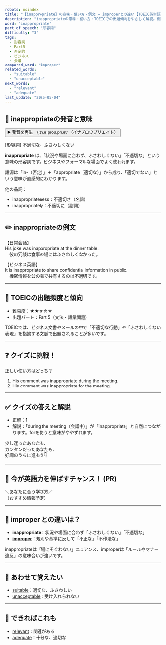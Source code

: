 ```yaml
---
robots: noindex
title: "【inappropriate】の意味・使い方・例文 ― improperとの違い【TOEIC英単語】"
description: "inappropriateの意味・使い方・TOEICでの出題傾向をやさしく解説。例文・クイズ付きでimproperとの違いもわかりやすく学べます。"
word: "inappropriate"
part_of_speech: "形容詞"
difficulty: "3"
tags:
  - 形容詞
  - Part5
  - 否定的
  - ビジネス
  - 会議
compared_word: "improper"
related_words:
  - "suitable"
  - "unacceptable"
next_words:
  - "relevant"
  - "adequate"
last_update: "2025-05-04"
---
```


## 🔰 inappropriateの発音と意味

<button class="play-audio" onclick="playTTS('inappropriate')">
  <span class="play-audio-main">
    ▶️ 発音を再生　/ˌɪn.əˈproʊ.pri.ət/
  </span>
  <span class="play-audio-sub">
    （イナプロウプリエイト）
  </span>
</button>

[形容詞] 不適切な、ふさわしくない

**inappropriate** は、「状況や場面に合わず、ふさわしくない」「不適切な」という意味の形容詞です。ビジネスやフォーマルな場面でよく使われます。

語源は「in-（否定）」＋「appropriate（適切な）」から成り、「適切でない」という意味が直感的にわかります。

他の品詞：  
- inappropriateness：不適切さ（名詞）
- inappropriately：不適切に（副詞）

---

## ✏️ inappropriateの例文

【日常会話】  
His joke was inappropriate at the dinner table.  
　彼の冗談は食事の場にはふさわしくなかった。

【ビジネス英語】  
It is inappropriate to share confidential information in public.  
　機密情報を公の場で共有するのは不適切です。

---

## 🎯 TOEICの出題頻度と傾向

- 難易度：★★★☆☆
- 出題パート：Part 5（文法・語彙問題）

TOEICでは、ビジネス文書やメールの中で「不適切な行動」や「ふさわしくない表現」を指摘する文脈で出題されることが多いです。

---

## ❓ クイズに挑戦！

正しい使い方はどっち？

1. His comment was inappropriate during the meeting.  
2. His comment was inappropriate for the meeting.

---

## ✅ クイズの答えと解説

- 正解：**1**
- 解説：「during the meeting（会議中）」が「inappropriate」と自然につながります。forを使うと意味がややずれます。

少し迷ったあなたも、  
カンタンだったあなたも、  
好調のうちに進もう👇️

---

## 🚀 今が英語力を伸ばすチャンス！ (PR)

<div class="info-center">
＼あなたに合う学び方／<br>  
（おすすめ情報予定）
</div>

---

## 🤔  improper との違いは？

- **inappropriate**：状況や場面に合わず「ふさわしくない」「不適切な」
- **[improper](/word/improper)**：規則や基準に反して「不正な」「不作法な」

inappropriateは「場にそぐわない」ニュアンス、improperは「ルールやマナー違反」の意味合いが強いです。

---

## 🧩 あわせて覚えたい

- [suitable](/word/suitable)：適切な、ふさわしい
- [unacceptable](/word/unacceptable)：受け入れられない

---

## 📖 できればこれも

- [relevant](/word/relevant)：関連がある
- [adequate](/word/adequate)：十分な、適切な

<!-- cvid: aid30_bid03 -->
